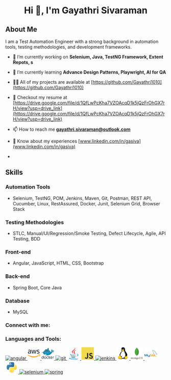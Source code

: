 <h1 align="center">Hi 👋, I'm Gayathri Sivaraman</h1>

## About Me
I am a Test Automation Engineer with a strong background in automation tools, testing methodologies, and development frameworks.

- 🔭 I’m currently working on **Selenium, Java, TestNG Framework, Extent Repots, s**

- 🌱 I’m currently learning **Advance Design Patterns, Playwright, AI for QA**

- 👨‍💻 All of my projects are available at [https://github.com/Gayathri1010](https://github.com/Gayathri1010)

- 📝 Checkout my resume at [https://drive.google.com/file/d/1QfLwPcKha7VZOAcqD1k5jQzFrOhGX7rH/view?usp=drive_link](https://drive.google.com/file/d/1QfLwPcKha7VZOAcqD1k5jQzFrOhGX7rH/view?usp=drive_link)

- 📫 How to reach me **gayathri.sivaraman@outlook.com**

- 📄 Know about my experiences [www.linkedin.com/in/gasiva](www.linkedin.com/in/gasiva)

- 
## Skills

### Automation Tools
- Selenium, TestNG, POM, Jenkins, Maven, Git, Postman, REST API, Cucumber, Linux, RestAssured, Docker, Junit, Selenium Grid, Browser Stack

### Testing Methodologies
- STLC, Manual/UI/Regression/Smoke Testing, Defect Lifecycle, Agile, API Testing, BDD

### Front-end
- Angular, JavaScript, HTML, CSS, Bootstrap

### Back-end
- Spring Boot, Core Java

### Database
- MySQL


<h3 align="left">Connect with me:</h3>
<p align="left">
</p>

<h3 align="left">Languages and Tools:</h3>
<p align="left"> <a href="https://angular.io" target="_blank" rel="noreferrer"> <img src="https://angular.io/assets/images/logos/angular/angular.svg" alt="angular" width="40" height="40"/> </a> <a href="https://aws.amazon.com" target="_blank" rel="noreferrer"> <img src="https://raw.githubusercontent.com/devicons/devicon/master/icons/amazonwebservices/amazonwebservices-original-wordmark.svg" alt="aws" width="40" height="40"/> </a> <a href="https://www.docker.com/" target="_blank" rel="noreferrer"> <img src="https://raw.githubusercontent.com/devicons/devicon/master/icons/docker/docker-original-wordmark.svg" alt="docker" width="40" height="40"/> </a> <a href="https://git-scm.com/" target="_blank" rel="noreferrer"> <img src="https://www.vectorlogo.zone/logos/git-scm/git-scm-icon.svg" alt="git" width="40" height="40"/> </a> <a href="https://www.java.com" target="_blank" rel="noreferrer"> <img src="https://raw.githubusercontent.com/devicons/devicon/master/icons/java/java-original.svg" alt="java" width="40" height="40"/> </a> <a href="https://developer.mozilla.org/en-US/docs/Web/JavaScript" target="_blank" rel="noreferrer"> <img src="https://raw.githubusercontent.com/devicons/devicon/master/icons/javascript/javascript-original.svg" alt="javascript" width="40" height="40"/> </a> <a href="https://www.jenkins.io" target="_blank" rel="noreferrer"> <img src="https://www.vectorlogo.zone/logos/jenkins/jenkins-icon.svg" alt="jenkins" width="40" height="40"/> </a> <a href="https://www.linux.org/" target="_blank" rel="noreferrer"> <img src="https://raw.githubusercontent.com/devicons/devicon/master/icons/linux/linux-original.svg" alt="linux" width="40" height="40"/> </a> <a href="https://www.mongodb.com/" target="_blank" rel="noreferrer"> <img src="https://raw.githubusercontent.com/devicons/devicon/master/icons/mongodb/mongodb-original-wordmark.svg" alt="mongodb" width="40" height="40"/> </a> <a href="https://www.mysql.com/" target="_blank" rel="noreferrer"> <img src="https://raw.githubusercontent.com/devicons/devicon/master/icons/mysql/mysql-original-wordmark.svg" alt="mysql" width="40" height="40"/> </a> <a href="https://www.python.org" target="_blank" rel="noreferrer"> <img src="https://raw.githubusercontent.com/devicons/devicon/master/icons/python/python-original.svg" alt="python" width="40" height="40"/> </a> <a href="https://www.selenium.dev" target="_blank" rel="noreferrer"> <img src="https://raw.githubusercontent.com/detain/svg-logos/780f25886640cef088af994181646db2f6b1a3f8/svg/selenium-logo.svg" alt="selenium" width="40" height="40"/> </a> <a href="https://spring.io/" target="_blank" rel="noreferrer"> <img src="https://www.vectorlogo.zone/logos/springio/springio-icon.svg" alt="spring" width="40" height="40"/> </a> </p>
